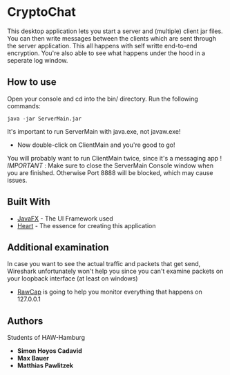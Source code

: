 # CryptoChat

This desktop application lets you start a server and (multiple) client jar files.
You can then write messages between the clients which are sent through the server application.
This all happens with self writte end-to-end encryption. You're also able to see what happens under the hood in a seperate log window. 


## How to use

Open your console and cd into the bin/ directory.
Run the following commands:
```{r, engine='bash', count_lines}
java -jar ServerMain.jar
```
It's important to run ServerMain with java.exe, not javaw.exe! 

* Now double-click on ClientMain and you're good to go!
 
You will probably want to run ClientMain twice, since it's a messaging app !
_IMPORTANT_ : Make sure to close the ServerMain Console window when you are finished. Otherwise Port 8888 will be blocked, which may cause issues.


## Built With

* [JavaFX](https://openjfx.io/) - The UI Framework used
* [Heart](https://en.wikipedia.org/wiki/Heart) - The essence for creating this application

## Additional examination 

In case you want to see the actual traffic and packets that get send, Wireshark unfortunately won't help you since you can't examine packets on your loopback interface (at least on windows)
* [RawCap](https://www.netresec.com/?page=rawcap) is going to help you monitor everything that happens on 127.0.0.1 

## Authors

Students of HAW-Hamburg 

* **Simon Hoyos Cadavid** 
* **Max Bauer** 
* **Matthias Pawlitzek** 
